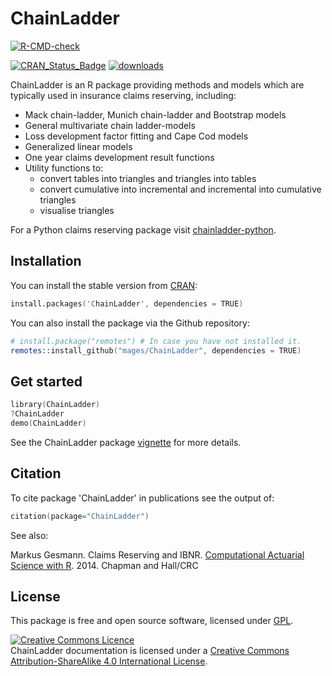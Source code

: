 # ChainLadder 

<!-- badges: start -->
[![R-CMD-check](https://github.com/mages/ChainLadder/workflows/R-CMD-check/badge.svg)](https://github.com/mages/ChainLadder/actions)
<!-- badges: end --> 
[![CRAN\_Status\_Badge](https://www.r-pkg.org/badges/version/ChainLadder)](https://cran.r-project.org/package=ChainLadder) [![downloads](https://cranlogs.r-pkg.org/badges/grand-total/ChainLadder)](https://cran.r-project.org/package=ChainLadder)


ChainLadder is an R package providing methods and models which are typically 
used in insurance claims reserving, including:

- Mack chain-ladder, Munich chain-ladder and Bootstrap models
- General multivariate chain ladder-models 
- Loss development factor fitting and Cape Cod models 
- Generalized linear models 
- One year claims development result functions
- Utility functions to:
  - convert tables into triangles and triangles into tables 
  - convert cumulative into incremental and incremental into cumulative triangles
  - visualise triangles

For a Python claims reserving package visit [chainladder-python](https://github.com/casact/chainladder-python#readme).


## Installation

You can install the stable version from
[CRAN](https://cran.r-project.org/package=ChainLadder):

```s
install.packages('ChainLadder', dependencies = TRUE)
```

You can also install the package via the Github repository:

```s
# install.package("remotes") # In case you have not installed it.
remotes::install_github("mages/ChainLadder", dependencies = TRUE)
```

## Get started

```s
library(ChainLadder)
?ChainLadder
demo(ChainLadder)
```

See the ChainLadder package [vignette](https://mages.github.io/ChainLadder/articles/ChainLadder.html) for more details. 

## Citation

To cite package 'ChainLadder' in publications see the output of:
```s
citation(package="ChainLadder")
```

See also:

  Markus Gesmann. Claims Reserving and IBNR. [Computational Actuarial Science
  with R](https://www.routledge.com/Computational-Actuarial-Science-with-R/Charpentier/p/book/9781466592599). 2014. Chapman and Hall/CRC



## License

This package is free and open source software, licensed under [GPL](https://www.gnu.org/copyleft/gpl.html).

<a rel="license" href="https://creativecommons.org/licenses/by-sa/4.0/deed.en_GB"><img alt="Creative Commons Licence" class="c1" src="https://i.creativecommons.org/l/by-sa/4.0/80x15.png" /></a><br />
<span>ChainLadder documentation</span> is licensed under a <a rel="license" href="https://creativecommons.org/licenses/by-sa/4.0/deed.en_GB">Creative Commons Attribution-ShareAlike 4.0 International License</a>. 
